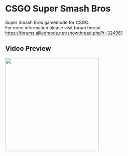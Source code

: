# CSGO Super Smash Bros
Super Smash Bros gamemode for CSGO.  
For more information please visit forum thread.  
https://forums.alliedmods.net/showthread.php?t=324961

## Video Preview
<a href="https://www.youtube.com/watch?v=FLj4FEwV6pE" target="_blank">
  <img height="300" src="https://i.ytimg.com/vi/FLj4FEwV6pE/maxresdefault.jpg">
</a>
